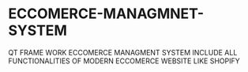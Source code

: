 # ECCOMERCE-MANAGMNET-SYSTEM
QT FRAME WORK ECCOMERCE MANAGMENT SYSTEM INCLUDE ALL FUNCTIONALITIES OF MODERN ECCOMERCE WEBSITE LIKE SHOPIFY
